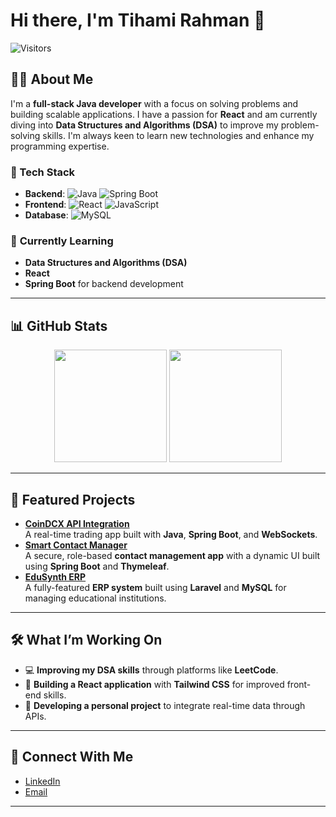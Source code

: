 # Hi there, I'm **Tihami Rahman** 👋  
![Visitors](https://visitor-badge.glitch.me/badge?page_id=tihamit.tihamit)  

## 👨‍💻 About Me  
I'm a **full-stack Java developer** with a focus on solving problems and building scalable applications. I have a passion for **React** and am currently diving into **Data Structures and Algorithms (DSA)** to improve my problem-solving skills. I'm always keen to learn new technologies and enhance my programming expertise.

### 🌟 Tech Stack  
- **Backend**: ![Java](https://img.shields.io/badge/Java-007396?style=flat-square&logo=java&logoColor=white) ![Spring Boot](https://img.shields.io/badge/Spring%20Boot-6DB33F?style=flat-square&logo=spring-boot&logoColor=white)  
- **Frontend**: ![React](https://img.shields.io/badge/React-61DAFB?style=flat-square&logo=react&logoColor=black) ![JavaScript](https://img.shields.io/badge/JavaScript-F7DF1E?style=flat-square&logo=javascript&logoColor=black)  
- **Database**: ![MySQL](https://img.shields.io/badge/MySQL-4479A1?style=flat-square&logo=mysql&logoColor=white)  

### 🌱 **Currently Learning**  
- **Data Structures and Algorithms (DSA)**  
- **React**  
- **Spring Boot** for backend development

---

## 📊 GitHub Stats  
<div align="center">
  <img height="180em" src="https://github-readme-stats.vercel.app/api?username=tihamit&show_icons=true&hide_border=true&count_private=true&include_all_commits=true" />
  <img height="180em" src="https://github-readme-stats.vercel.app/api/top-langs/?username=tihamit&layout=compact&hide_border=true&langs_count=8" />
</div>

---

## 🌟 Featured Projects  
- **[CoinDCX API Integration](https://github.com/tihamit/CoinDCX-API)**  
  A real-time trading app built with **Java**, **Spring Boot**, and **WebSockets**.  
- **[Smart Contact Manager](https://github.com/tihamit/SmartContactManager)**  
  A secure, role-based **contact management app** with a dynamic UI built using **Spring Boot** and **Thymeleaf**.  
- **[EduSynth ERP](https://github.com/tihamit/EduSynth)**  
  A fully-featured **ERP system** built using **Laravel** and **MySQL** for managing educational institutions.  

---

## 🛠️ What I’m Working On  
- 💻 **Improving my DSA skills** through platforms like **LeetCode**.  
- 🔄 **Building a React application** with **Tailwind CSS** for improved front-end skills.  
- 🚀 **Developing a personal project** to integrate real-time data through APIs.  

---

## 🔗 Connect With Me  
- [LinkedIn](https://linkedin.com/in/yourprofile)  
- [Email](mailto:Hamza.tihami402@gmail.com)  

---

